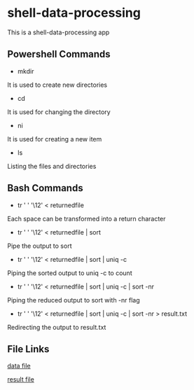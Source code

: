 # shell-data-processing
This is a shell-data-processing app

## Powershell Commands

- mkdir

It is used to create new directories

- cd

It is used for changing the directory

- ni

It is used for creating a new item

- ls

Listing the files and directories

## Bash Commands

- tr ' ' '\12' < returnedfile

Each space can be transformed into a return character

- tr ' ' '\12' < returnedfile | sort

Pipe the output to sort

- tr ' ' '\12' < returnedfile | sort | uniq -c

Piping the sorted output to uniq -c to count

- tr ' ' '\12' < returnedfile | sort | uniq -c | sort -nr

Piping the reduced output to sort with -nr flag

- tr ' ' '\12' < returnedfile | sort | uniq -c | sort -nr > result.txt

Redirecting the output to result.txt

## File Links

[data file](data.txt)

[result file](result.txt)